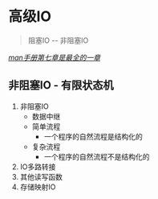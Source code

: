 # 高级IO
>阻塞IO -- 非阻塞IO  

<u>*man手册第七章是最全的一章*</u>  

## 非阻塞IO - 有限状态机  

1. 非阻塞IO
   + 数据中继
   + 简单流程
     + 一个程序的自然流程是结构化的
   + 复杂流程
     + 一个程序的自然流程不是结构化的
2. IO多路转接
3. 其他读写函数
4. 存储映射IO
